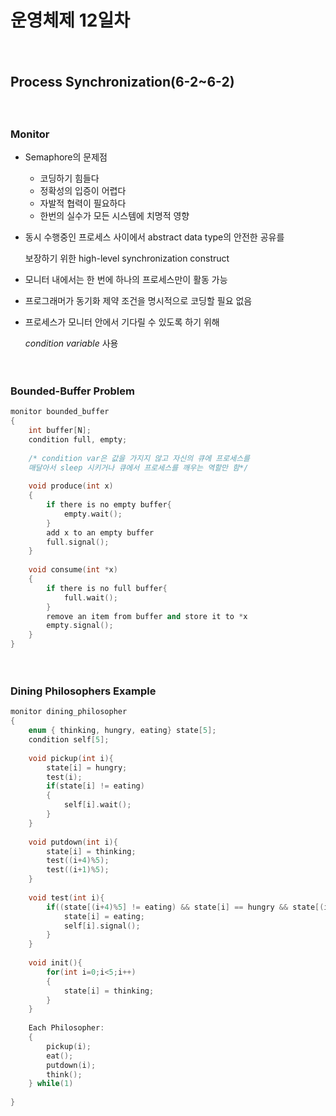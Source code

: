 # 운영체제 12일차

　

## Process Synchronization(6-2~6-2)

　

### Monitor

* Semaphore의 문제점

  * 코딩하기 힘들다
  * 정확성의 입증이 어렵다
  * 자발적 협력이 필요하다
  * 한번의 실수가 모든 시스템에 치명적 영향

* 동시 수행중인 프로세스 사이에서 abstract data type의 안전한 공유를

  보장하기 위한 high-level synchronization construct

*  모니터 내에서는 한 번에 하나의 프로세스만이 활동 가능

* 프로그래머가 동기화 제약 조건을 명시적으로 코딩할 필요 없음

* 프로세스가 모니터 안에서 기다릴 수 있도록 하기 위해

  _condition variable_ 사용

　

### Bounded-Buffer Problem

```cpp
monitor bounded_buffer
{
    int buffer[N];
    condition full, empty;
    
    /* condition var은 값을 가지지 않고 자신의 큐에 프로세스를
    매달아서 sleep 시키거나 큐에서 프로세스를 깨우는 역할만 함*/
    
    void produce(int x)
    {
        if there is no empty buffer{
            empty.wait();
        }
        add x to an empty buffer
        full.signal();
	}
    
    void consume(int *x)
    {
        if there is no full buffer{
            full.wait();
        }
        remove an item from buffer and store it to *x
        empty.signal();
    }
}
```

　

### Dining Philosophers Example

```cpp
monitor dining_philosopher
{
    enum { thinking, hungry, eating} state[5];
    condition self[5];
    
    void pickup(int i){
        state[i] = hungry;
        test(i);
        if(state[i] != eating)
        {
            self[i].wait();
        }
    }
    
    void putdown(int i){
        state[i] = thinking;
        test((i+4)%5);
        test((i+1)%5);
    }
    
    void test(int i){
        if((state[(i+4)%5] != eating) && state[i] == hungry && state[(i+1)%5] != eating){
            state[i] = eating;
            self[i].signal();
        }
    }
    
    void init(){
        for(int i=0;i<5;i++)
        {
            state[i] = thinking;
		}
	}
    
    Each Philosopher:
    {
        pickup(i);
        eat();
        putdown(i);
        think();
    } while(1)
    
}
```

